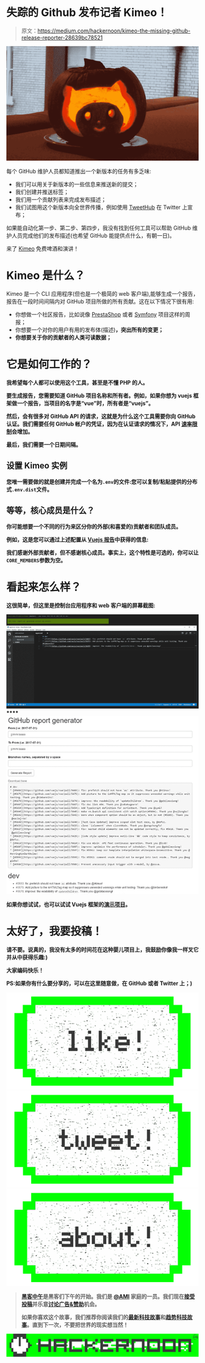 # 失踪的 Github 发布记者 Kimeo！

> 原文：<https://medium.com/hackernoon/kimeo-the-missing-github-release-reporter-28639bc78521>

![](img/face60d2d054577ab9711a6362c9b33e.png)

每个 GitHub 维护人员都知道推出一个新版本的任务有多乏味:

*   我们可以用关于新版本的一些信息来推送新的提交；
*   我们创建并推送标签；
*   我们用一个贡献列表来完成发布描述；
*   我们试图用这个新版本向全世界传播，例如使用 [TweetHub](https://hackernoon.com/tweethub-the-github-release-notifier-on-twitter-10fdc37819a) 在 Twitter 上宣布；

如果能自动化第一步、第二步、第四步，我没有找到任何工具可以帮助 GitHub 维护人员完成他们的发布描述(也希望 GitHub 能提供点什么，有朝一日)。

来了 [Kimeo](https://github.com/loveOSS/kimeo) 免费啤酒和演讲！

# Kimeo 是什么？

Kimeo 是一个 CLI 应用程序(但也是一个极简的 web 客户端),能够生成一个报告，报告在一段时间间隔内对 GitHub 项目所做的所有贡献。这在以下情况下很有用:

*   你想做一个社区报告，比如说像 [PrestaShop](http://build.prestashop.com/news/coreweekly-week-19-2017/) 或者 [Symfony](http://symfony.com/blog/a-week-of-symfony-542-15-21-may-2017) 项目这样的周报；
*   你想要一个对你的用户有用的发布体(描述)**，突出所有的变更；**
*   **你想要关于你的贡献者的人类可读数据；**

# **它是如何工作的？**

**我希望每个人都可以使用这个工具，甚至是不懂 PHP 的人。**

**要生成报告，您需要知道 GitHub 项目名称和所有者。例如，如果你想为 vuejs 框架做一个报告，当项目的名字是“vue”时，所有者是“vuejs”。**

**然后，会有很多对 GitHub API 的请求，这就是为什么这个工具需要你向 GitHub 认证。我们需要任何 GitHub 帐户的凭证，因为在认证请求的情况下，API [速率限制](https://developer.github.com/v3/#rate-limiting)会增加。**

**最后，我们需要一个日期间隔。**

## **设置 Kimeo 实例**

**您唯一需要做的就是创建并完成一个名为`.env`的文件:您可以复制/粘贴提供的分布式`.env.dist`文件。**

## **等等，核心成员是什么？**

**你可能想要一个不同的行为来区分你的外部(和喜爱的)贡献者和团队成员。**

**例如，这是您可以通过上述配置从 [Vuejs 报告](https://github.com/vuejs/vue)中获得的信息:**

**我们感谢外部贡献者，但不感谢核心成员。事实上，这个特性是可选的，你可以让`CORE_MEMBERS`参数为空。**

# **看起来怎么样？**

**这很简单，但这里是控制台应用程序和 web 客户端的屏幕截图:**

**![](img/d77bd2664ccd04fa4f70b4db55ff6b02.png)****![](img/d7ca5ba36e07d38d8fc74d21a8667fb9.png)**

**如果你想试试，也可以试试 Vuejs 框架的[演示项目](https://vuejs-reporter.herokuapp.com/index.php)。**

# **太好了，我要投稿！**

**请不要。说真的，我没有太多的时间花在这种婴儿项目上，我鼓励你像我一样叉它并从中获得乐趣:)**

****大家编码快乐！****

**PS:如果你有什么要分享的，可以在这里随意做，在 GitHub 或者 Twitter 上；)**

**[![](img/50ef4044ecd4e250b5d50f368b775d38.png)](http://bit.ly/HackernoonFB)****[![](img/979d9a46439d5aebbdcdca574e21dc81.png)](https://goo.gl/k7XYbx)****[![](img/2930ba6bd2c12218fdbbf7e02c8746ff.png)](https://goo.gl/4ofytp)**

> **[黑客中午](http://bit.ly/Hackernoon)是黑客们下午的开始。我们是 [@AMI](http://bit.ly/atAMIatAMI) 家庭的一员。我们现在[接受投稿](http://bit.ly/hackernoonsubmission)并乐意[讨论广告&赞助](mailto:partners@amipublications.com)机会。**
> 
> **如果你喜欢这个故事，我们推荐你阅读我们的[最新科技故事](http://bit.ly/hackernoonlatestt)和[趋势科技故事](https://hackernoon.com/trending)。直到下一次，不要把世界的现实想当然！**

**![](img/be0ca55ba73a573dce11effb2ee80d56.png)**